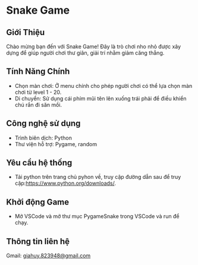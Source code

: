 # Snake Game

## Giới Thiệu
Chào mừng bạn đến với Snake Game! Đây là trò chơi nho nhỏ được xây dựng để giúp người chơi thư giãn, giải trí nhằm giảm căng thẳng.

## Tính Năng Chính
- Chọn màn chơi: Ở menu chính cho phép người chơi có thể lựa chọn màn chơi từ level 1 - 20.
- Di chuyển: Sử dụng cái phím mũi tên lên xuống trái phải để điều khiển chú rắn đi săn mồi.

## Công nghệ sử dụng
- Trình biên dịch: Python
- Thư viện hỗ trợ: Pygame, random

## Yêu cầu hệ thống
- Tải python trên trang chủ pyhon về, truy cập đường dẫn sau để truy cập:https://www.python.org/downloads/.

## Khởi động Game
- Mở VSCode và mở thư mục PygameSnake trong VSCode và run để chạy.

## Thông tin liên hệ
Gmail: giahuy.823948@gmail.com
